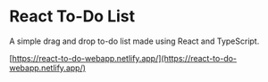 # React To-Do List

A simple drag and drop to-do list made using React and TypeScript. 

[https://react-to-do-webapp.netlify.app/](https://react-to-do-webapp.netlify.app/)
